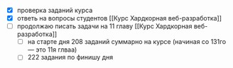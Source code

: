 - [x] проверка заданий курса
- [x] ответь на вопросы студентов [[Курс Хардкорная веб-разработка]]
- [ ] продолжаю писать задачи на 11 главу [[Курс Хардкорная веб-разработка]]
	- [ ] на старте дня 208 заданий суммарно на курсе (начиная со 131го — это 11я глваа)
	- [ ] 222 задания по финишу дня